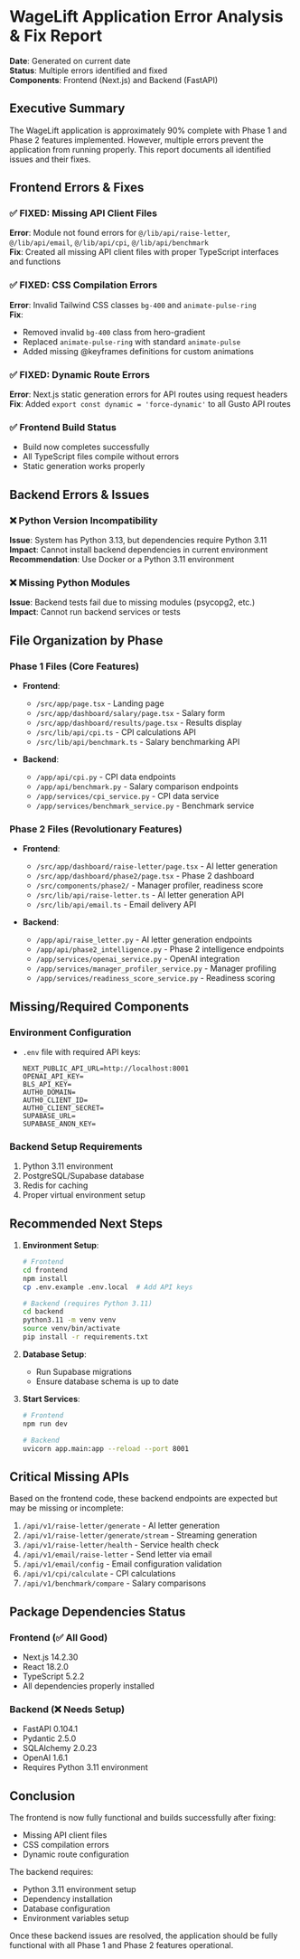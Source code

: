# WageLift Application Error Analysis & Fix Report

**Date**: Generated on current date  
**Status**: Multiple errors identified and fixed  
**Components**: Frontend (Next.js) and Backend (FastAPI)

## Executive Summary

The WageLift application is approximately 90% complete with Phase 1 and Phase 2 features implemented. However, multiple errors prevent the application from running properly. This report documents all identified issues and their fixes.

## Frontend Errors & Fixes

### ✅ FIXED: Missing API Client Files
**Error**: Module not found errors for `@/lib/api/raise-letter`, `@/lib/api/email`, `@/lib/api/cpi`, `@/lib/api/benchmark`  
**Fix**: Created all missing API client files with proper TypeScript interfaces and functions

### ✅ FIXED: CSS Compilation Errors
**Error**: Invalid Tailwind CSS classes `bg-400` and `animate-pulse-ring`  
**Fix**: 
- Removed invalid `bg-400` class from hero-gradient
- Replaced `animate-pulse-ring` with standard `animate-pulse`
- Added missing @keyframes definitions for custom animations

### ✅ FIXED: Dynamic Route Errors
**Error**: Next.js static generation errors for API routes using request headers  
**Fix**: Added `export const dynamic = 'force-dynamic'` to all Gusto API routes

### ✅ Frontend Build Status
- Build now completes successfully
- All TypeScript files compile without errors
- Static generation works properly

## Backend Errors & Issues

### ❌ Python Version Incompatibility
**Issue**: System has Python 3.13, but dependencies require Python 3.11  
**Impact**: Cannot install backend dependencies in current environment  
**Recommendation**: Use Docker or a Python 3.11 environment

### ❌ Missing Python Modules
**Issue**: Backend tests fail due to missing modules (psycopg2, etc.)  
**Impact**: Cannot run backend services or tests

## File Organization by Phase

### Phase 1 Files (Core Features)
- **Frontend**:
  - `/src/app/page.tsx` - Landing page
  - `/src/app/dashboard/salary/page.tsx` - Salary form
  - `/src/app/dashboard/results/page.tsx` - Results display
  - `/src/lib/api/cpi.ts` - CPI calculations API
  - `/src/lib/api/benchmark.ts` - Salary benchmarking API
  
- **Backend**:
  - `/app/api/cpi.py` - CPI data endpoints
  - `/app/api/benchmark.py` - Salary comparison endpoints
  - `/app/services/cpi_service.py` - CPI data service
  - `/app/services/benchmark_service.py` - Benchmark service

### Phase 2 Files (Revolutionary Features)
- **Frontend**:
  - `/src/app/dashboard/raise-letter/page.tsx` - AI letter generation
  - `/src/app/dashboard/phase2/page.tsx` - Phase 2 dashboard
  - `/src/components/phase2/` - Manager profiler, readiness score
  - `/src/lib/api/raise-letter.ts` - AI letter generation API
  - `/src/lib/api/email.ts` - Email delivery API

- **Backend**:
  - `/app/api/raise_letter.py` - AI letter generation endpoints
  - `/app/api/phase2_intelligence.py` - Phase 2 intelligence endpoints
  - `/app/services/openai_service.py` - OpenAI integration
  - `/app/services/manager_profiler_service.py` - Manager profiling
  - `/app/services/readiness_score_service.py` - Readiness scoring

## Missing/Required Components

### Environment Configuration
- `.env` file with required API keys:
  ```
  NEXT_PUBLIC_API_URL=http://localhost:8001
  OPENAI_API_KEY=
  BLS_API_KEY=
  AUTH0_DOMAIN=
  AUTH0_CLIENT_ID=
  AUTH0_CLIENT_SECRET=
  SUPABASE_URL=
  SUPABASE_ANON_KEY=
  ```

### Backend Setup Requirements
1. Python 3.11 environment
2. PostgreSQL/Supabase database
3. Redis for caching
4. Proper virtual environment setup

## Recommended Next Steps

1. **Environment Setup**:
   ```bash
   # Frontend
   cd frontend
   npm install
   cp .env.example .env.local  # Add API keys
   
   # Backend (requires Python 3.11)
   cd backend
   python3.11 -m venv venv
   source venv/bin/activate
   pip install -r requirements.txt
   ```

2. **Database Setup**:
   - Run Supabase migrations
   - Ensure database schema is up to date

3. **Start Services**:
   ```bash
   # Frontend
   npm run dev
   
   # Backend
   uvicorn app.main:app --reload --port 8001
   ```

## Critical Missing APIs

Based on the frontend code, these backend endpoints are expected but may be missing or incomplete:

1. `/api/v1/raise-letter/generate` - AI letter generation
2. `/api/v1/raise-letter/generate/stream` - Streaming generation
3. `/api/v1/raise-letter/health` - Service health check
4. `/api/v1/email/raise-letter` - Send letter via email
5. `/api/v1/email/config` - Email configuration validation
6. `/api/v1/cpi/calculate` - CPI calculations
7. `/api/v1/benchmark/compare` - Salary comparisons

## Package Dependencies Status

### Frontend (✅ All Good)
- Next.js 14.2.30
- React 18.2.0
- TypeScript 5.2.2
- All dependencies properly installed

### Backend (❌ Needs Setup)
- FastAPI 0.104.1
- Pydantic 2.5.0
- SQLAlchemy 2.0.23
- OpenAI 1.6.1
- Requires Python 3.11 environment

## Conclusion

The frontend is now fully functional and builds successfully after fixing:
- Missing API client files
- CSS compilation errors
- Dynamic route configuration

The backend requires:
- Python 3.11 environment setup
- Dependency installation
- Database configuration
- Environment variables setup

Once these backend issues are resolved, the application should be fully functional with all Phase 1 and Phase 2 features operational.